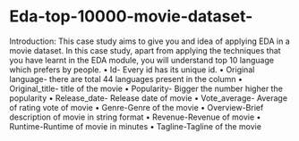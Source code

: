 # Eda-top-10000-movie-dataset-
Introduction: This case study aims to give you and idea of applying EDA in a movie dataset. In this case study, apart from applying the techniques that you have learnt in the EDA module, you will understand top 10 language which prefers by people.
•	Id- Every id has its unique id.
•	Original language- there are total 44 languages present in the column
•	Original_title- title of the movie
•	Popularity- Bigger the number higher the popularity
•	Release_date- Release date of movie
•	Vote_average- Average of rating vote of movie
•	Genre-Genre of the movie
•	Overview-Brief description of movie in string format
•	Revenue-Revenue of movie
•	Runtime-Runtime of movie in minutes
•	Tagline-Tagline of the movie
